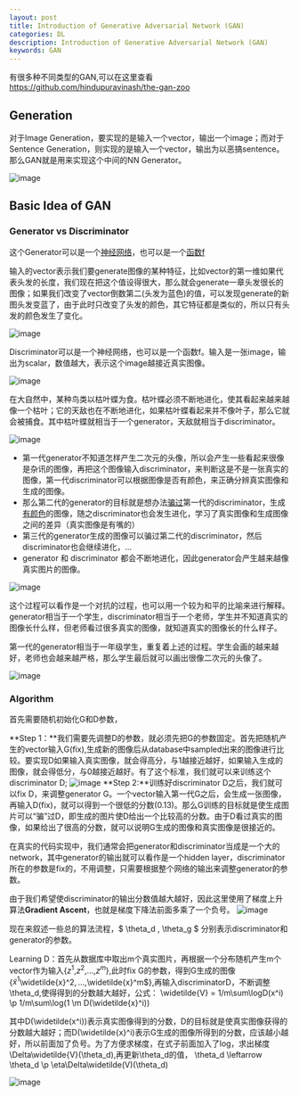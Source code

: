```yaml
---
layout: post
title: Introduction of Generative Adversarial Network (GAN)
categories: DL
description: Introduction of Generative Adversarial Network (GAN)
keywords: GAN
---
```


有很多种不同类型的GAN,可以在这里查看<https://github.com/hindupuravinash/the-gan-zoo>

## Generation

对于Image Generation，要实现的是输入一个vector，输出一个image；而对于Sentence Generation，则实现的是输入一个vector，输出为以恶搞sentence。那么GAN就是用来实现这个中间的NN Generator。

![image](https://raw.githubusercontent.com/EchizenMike/echizenmike.github.io/master/images/ml/dl/gan_01.png)

## Basic Idea of GAN
### Generator vs Discriminator

这个Generator可以是一个<u>神经网络</u>，也可以是一个<u>函数f</u>

输入的vector表示我们要generate图像的某种特征，比如vector的第一维如果代表头发的长度，我们现在把这个值设得很大，那么就会generate一章头发很长的图像；如果我们改变了vector倒数第二(头发为蓝色)的值，可以发现generate的新图头发变蓝了，由于此时只改变了头发的颜色，其它特征都是类似的，所以只有头发的颜色发生了变化。

![image](https://raw.githubusercontent.com/EchizenMike/echizenmike.github.io/master/images/ml/dl/gan_02.png)

Discriminator可以是一个神经网络，也可以是一个函数f。输入是一张image，输出为scalar，数值越大，表示这个image越接近真实图像。

![image](https://raw.githubusercontent.com/EchizenMike/echizenmike.github.io/master/images/ml/dl/gan_03.png)

在大自然中，某种鸟类以枯叶蝶为食。枯叶蝶必须不断地进化，使其看起来越来越像一个枯叶；它的天敌也在不断地进化，如果枯叶蝶看起来并不像叶子，那么它就会被捕食。其中枯叶蝶就相当于一个generator，天敌就相当于discriminator。

![image](https://raw.githubusercontent.com/EchizenMike/echizenmike.github.io/master/images/ml/dl/gan_04.png)

* 第一代generator不知道怎样产生二次元的头像，所以会产生一些看起来很像是杂讯的图像，再把这个图像输入discriminator，来判断这是不是一张真实的图像，第一代discriminator可以根据图像是否有颜色，来正确分辨真实图像和生成的图像。
* 那么第二代的generator的目标就是想办法<u>骗过</u>第一代的discriminator，生成<u>有颜色</u>的图像，随之discriminator也会发生进化，学习了真实图像和生成图像之间的差异（真实图像是有嘴的）
* 第三代的generator生成的图像可以骗过第二代的discriminator，然后discriminator也会继续进化，...
* generator 和 discriminator 都会不断地进化，因此generator会产生越来越像真实图片的图像。

![image](https://raw.githubusercontent.com/EchizenMike/echizenmike.github.io/master/images/ml/dl/gan_05.png)

这个过程可以看作是一个对抗的过程，也可以用一个较为和平的比喻来进行解释。generator相当于一个学生，discriminator相当于一个老师，学生并不知道真实的图像长什么样，但老师看过很多真实的图像，就知道真实的图像长的什么样子。

第一代的generator相当于一年级学生，重复着上述的过程。学生会画的越来越好，老师也会越来越严格，那么学生最后就可以画出很像二次元的头像了。

![image](https://raw.githubusercontent.com/EchizenMike/echizenmike.github.io/master/images/ml/dl/gan_06.png)


### Algorithm
首先需要随机初始化G和D参数，

**Step 1：**我们需要先调整D的参数，就必须先把G的参数固定。首先把随机产生的vector输入G(fix),生成新的图像后从database中sampled出来的图像进行比较。要实现D如果输入真实图像，就会得高分，与1越接近越好，如果输入生成的图像，就会得低分，与0越接近越好。有了这个标准，我们就可以来训练这个discriminator D;
![image](https://raw.githubusercontent.com/EchizenMike/echizenmike.github.io/master/images/ml/dl/gan_07.png)
**Step 2:**训练好discriminator D之后，我们就可以fix D，来调整generator G。一个vector输入第一代G之后，会生成一张图像，再输入D(fix)，就可以得到一个很低的分数(0.13)。那么G训练的目标就是使生成图片可以“骗”过D，即生成的图片使D给出一个比较高的分数。由于D看过真实的图像，如果给出了很高的分数，就可以说明G生成的图像和真实图像是很接近的。

在真实的代码实现中，我们通常会把generator和discriminator当成是一个大的network，其中generator的输出就可以看作是一个hidden layer，discriminator所在的参数是fix的，不用调整，只需要根据整个网络的输出来调整generator的参数。

由于我们希望使discriminator的输出分数值越大越好，因此这里使用了梯度上升算法**Gradient Ascent**，也就是梯度下降法前面多乘了一个负号。
![image](https://raw.githubusercontent.com/EchizenMike/echizenmike.github.io/master/images/ml/dl/gan_08.png)

现在来叙述一些总的算法流程，$ \theta_d $,$ \theta_g $ 分别表示discriminator和generator的参数。

Learning D：首先从数据库中取出m个真实图片，再根据一个分布随机产生m个vector作为输入{$z^1$,$z^2$,...,$z^m$},此时fix G的参数，得到G生成的图像{$\widetilde{x}^1%,$\widetilde{x}^2$,...,$\widetilde{x}^m$},再输入discriminatorD，不断调整\theta_d,使得得到的分数越大越好，公式：
\widetilde{V} = 1/m\sum\logD(x^i) \p 1/m\sum\log(1 \m D(\widetilde{x}^i))

其中D(\widetilde(x^i))表示真实图像得到的分数，D的目标就是使真实图像获得的分数越大越好；而D(\widetilde{x}^i)表示G生成的图像所得到的分数，应该越小越好，所以前面加了负号。为了方便求梯度，在式子前面加入了log，求出梯度\Delta\widetilde{V}(\theta_d),再更新\theta_d的值，
\theta_d \leftarrow \theta_d \p \eta\Delta\widetilde(V)(\theta_d)

![image](https://raw.githubusercontent.com/EchizenMike/echizenmike.github.io/master/images/ml/dl/gan_09.png)